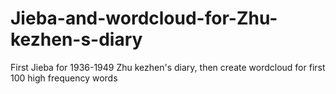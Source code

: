 # Jieba-and-wordcloud-for-Zhu-kezhen-s-diary
First Jieba for 1936-1949 Zhu kezhen's diary, then create wordcloud for first 100 high frequency words
